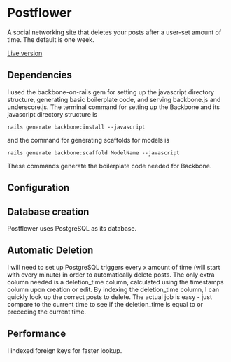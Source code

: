 # Postflower
A social networking site that deletes your posts after a user-set amount of time. The default is one week.

[Live version](http://www.postflower.co/)

## Dependencies
I used the backbone-on-rails gem for setting up the javascript directory structure, generating basic boilerplate code, and serving backbone.js and underscore.js. The terminal command for setting up the Backbone and its javascript directory structure is
```
rails generate backbone:install --javascript
```
and the command for generating scaffolds for models is
```
rails generate backbone:scaffold ModelName --javascript
```
These commands generate the boilerplate code needed for Backbone.

## Configuration

## Database creation
Postflower uses PostgreSQL as its database.

## Automatic Deletion
I will need to set up PostgreSQL triggers every x amount of time (will start with every minute) in order to automatically delete posts. The only extra column needed is a deletion_time column, calculated using the timestamps column upon creation or edit. By indexing the deletion_time column, I can quickly look up the correct posts to delete. The actual job is easy - just compare to the current time to see if the deletion_time is equal to or preceding the current time.

## Performance
I indexed foreign keys for faster lookup.
